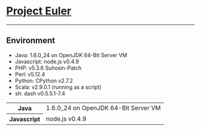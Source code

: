 # [Project Euler](http://projecteuler.net)

---

## Environment
+ Java: 1.6.0_24 on OpenJDK 64-Bit Server VM
+ Javascript: node.js v0.4.9
+ PHP: v5.3.6 Suhosin-Patch
+ Perl: v5.12.4
+ Python: CPython v2.7.2
+ Scala: v2.9.0.1 (running as a script)
+ sh: dash v0.5.5.1-7.4

<table>
  <tr>
    <th>Java</th>
    <td>1.6.0_24 on OpenJDK 64-Bit Server VM</td>
  </tr>
  <tr>
    <th>Javascript</th>
    <td>node.js v0.4.9</td>
  </tr>
</table>
